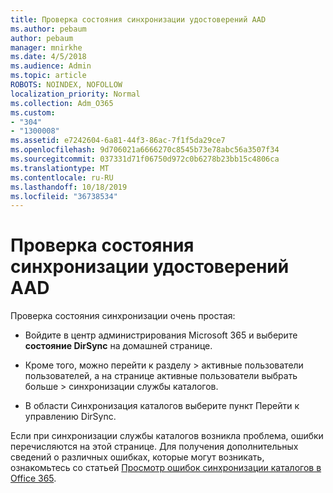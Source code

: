```yaml
---
title: Проверка состояния синхронизации удостоверений AAD
ms.author: pebaum
author: pebaum
manager: mnirkhe
ms.date: 4/5/2018
ms.audience: Admin
ms.topic: article
ROBOTS: NOINDEX, NOFOLLOW
localization_priority: Normal
ms.collection: Adm_O365
ms.custom:
- "304"
- "1300008"
ms.assetid: e7242604-6a81-44f3-86ac-7f1f5da29ce7
ms.openlocfilehash: 9d706021a6666270c8545b73e78abc56a3507f34
ms.sourcegitcommit: 037331d71f06750d972c0b6278b23bb15c4806ca
ms.translationtype: MT
ms.contentlocale: ru-RU
ms.lasthandoff: 10/18/2019
ms.locfileid: "36738534"
---
```

# <a name="check-aad-identity-sync-status"></a>Проверка состояния синхронизации удостоверений AAD

Проверка состояния синхронизации очень простая:
  
- Войдите в центр администрирования Microsoft 365 и выберите **состояние DirSync** на домашней странице.

- Кроме того, можно перейти к разделу \> активные пользователи пользователей, а на странице активные пользователи выбрать больше \> синхронизации службы каталогов.

- В области Синхронизация каталогов выберите пункт Перейти к управлению DirSync.

Если при синхронизации службы каталогов возникла проблема, ошибки перечисляются на этой странице. Для получения дополнительных сведений о различных ошибках, которые могут возникать, ознакомьтесь со статьей [Просмотр ошибок синхронизации каталогов в Office 365](https://docs.microsoft.com//office365/enterprise/identify-directory-synchronization-errors).
  